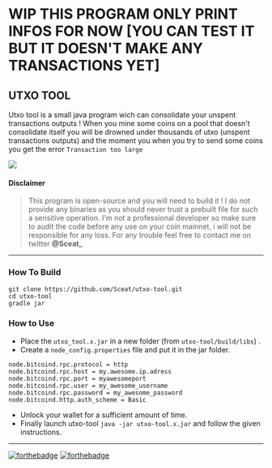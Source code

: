 # WIP THIS PROGRAM ONLY PRINT INFOS FOR NOW [YOU CAN TEST IT BUT IT DOESN'T MAKE ANY TRANSACTIONS YET]

## UTXO TOOL

Utxo tool is a small java program wich can consolidate your unspent transactions outputs ! When you mine some coins on a pool that doesn't consolidate itself you will be drowned under thousands of utxo (unspent transactions outputs) and the moment you when you try to send some coins you get the error ```Transaction too large```

![](https://i.imgur.com/aBIT0ue.png)

#### Disclaimer
>This program is open-source and you will need to build it ! I do not provide any binaries as you should never trust a prebuilt file for such a sensitive operation. I'm not a professional developer so make sure to audit the code before any use on your coin mainnet, i will not be responsible for any loss. For any trouble feel free to contact me on twitter **@Sceat_**

---

### How To Build

```
git clone https://github.com/Sceat/utxo-tool.git
cd utxo-tool
gradle jar
``` 

### How to Use

- Place the ```utxo_tool.x.jar``` in a new folder (from ```utxo-tool/build/libs```) .
- Create a ```node_config.properties``` file and put it in the jar folder.
```
node.bitcoind.rpc.protocol = http
node.bitcoind.rpc.host = my.awesome.ip.adress
node.bitcoind.rpc.port = myawesomeport
node.bitcoind.rpc.user = my_awesome_username
node.bitcoind.rpc.password = my_awesome_password
node.bitcoind.http.auth_scheme = Basic
```
- Unlock your wallet for a sufficient amount of time.
- Finally launch utxo-tool ```java -jar utxo-tool.x.jar``` and follow the given instructions.

---

[![forthebadge](http://forthebadge.com/images/badges/pretty-risque.svg)](http://forthebadge.com)
[![forthebadge](http://forthebadge.com/images/badges/certified-snoop-lion.svg)](http://forthebadge.com)